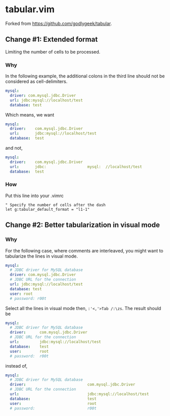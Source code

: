 tabular.vim
===========

Forked from https://github.com/godlygeek/tabular.

Change #1: Extended format
--------------------------

Limiting the number of cells to be processed.

### Why
In the following example, the additional colons in the third line should not be
considered as cell-delimiters.

```yaml
mysql:
  driver: com.mysql.jdbc.Driver
  url: jdbc:mysql://localhost/test
  database: test
```

Which means, we want

```yaml
mysql:
  driver:    com.mysql.jdbc.Driver
  url:       jdbc:mysql://localhost/test
  database:  test
```

and not,

```yaml
mysql:
  driver:    com.mysql.jdbc.Driver
  url:       jdbc:                  mysql:  //localhost/test
  database:  test
```

### How

Put this line into your .vimrc

```vim
" Specify the number of cells after the dash
let g:tabular_default_format = "l1-1"
```

Change #2: Better tabularization in visual mode
-----------------------------------------------

### Why

For the following case, where comments are interleaved,
you might want to tabularize the lines in visual mode.

```yaml
mysql:
  # JDBC driver for MySQL database
  driver: com.mysql.jdbc.Driver
  # JDBC URL for the connection
  url: jdbc:mysql://localhost/test
  database: test
  user: root
  # password: r00t
```

Select all the lines in visual mode then, `:'<,'>Tab /:\zs`.
The result should be

```yaml
mysql:
  # JDBC driver for MySQL database
  driver:      com.mysql.jdbc.Driver
  # JDBC URL for the connection
  url:         jdbc:mysql://localhost/test
  database:    test
  user:        root
  # password:  r00t
```

instead of,

```yaml
mysql:
  # JDBC driver for MySQL database
  driver:                           com.mysql.jdbc.Driver
  # JDBC URL for the connection
  url:                              jdbc:mysql://localhost/test
  database:                         test
  user:                             root
  # password:                       r00t
```

